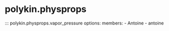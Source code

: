 # polykin.physprops

::: polykin.physprops.vapor_pressure
    options:
        members:
            - Antoine
            - antoine
